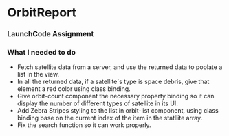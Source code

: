 # OrbitReport

### LaunchCode Assignment

### What I needed to do
- Fetch satellite data from a server, and use the returned data to poplate a list in the view.
- In all the returned data, if a satellite`s type is space debris, give that <td> element a red color using class binding.
- Give orbit-count component the necessary property binding so it can display the number of different types of satellite in its UI.
- Add Zebra Stripes styling to the list in orbit-list component, using class binding base on the current index of the item in the statllite array.
- Fix  the search function so it can work properly.
